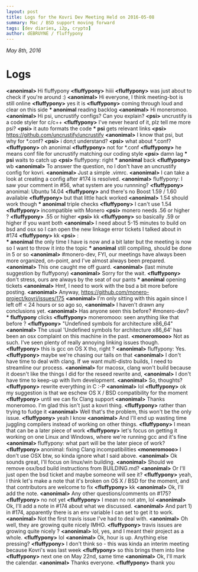 ```yaml
---
layout: post
title: Logs for the Kovri Dev Meeting Held on 2016-05-08
summary: Mac / BSD support moving forward
tags: [dev diaries, i2p, crypto]
author: dEBRUYNE / fluffypony
---
```

 
*May 8th, 2016*
 
# Logs

**\<anonimal>** Hi fluffypony
**\<fluffypony>** hiiii
**\<fluffypony>** was just about to check if you're around :)
**\<anonimal>** Hi everyone, I think meeting-bot is still online
**\<fluffypony>** yes it is
**\<fluffypony>** coming through loud and clear on this side
**\* anonimal** reading backlog
**\<anonimal>** Hi moneromoo.
**\<anonimal>** Hi psi, uncrustify configs? Can you explain?
**\<psi>** uncrustify is a code styler for c/c++
**\<fluffypony>** I've never heard of it, plz tell me more psi?
**\<psi>** it auto formats the code
**\* psi** gets relevant links
**\<psi>** https://github.com/uncrustify/uncrustify
**\<anonimal>** I know that psi, but why for *.conf?
**\<psi>** i don;t understand?
**\<psi>** what about *.conf?
**\<fluffypony>** oh anonimal
**\<fluffypony>** not for *.conf
**\<fluffypony>** he means conf file for uncrustify matching our coding style
**\<psi>** damn lag
**\* psi** waits to catch up
**\<psi>** fluffypony: right
**\* anonimal** back
**\<fluffypony>** wb
**\<anonimal>** To answer the question, no I don't have an uncrustify config for kovri.
**\<anonimal>** Just a simple .vimrc.
**\<anonimal>** I can take a look at creating a config after #174 is resolved.
**\<anonimal>** fluffypony: I saw your comment in #56, what system are you runnning?
**\<fluffypony>** anonimal: Ubuntu 14.04
**\<fluffypony>** and there's no Boost 1.59 / 1.60 available
**\<fluffypony>** but that little hack worked
**\<anonimal>** 1.54 should work though
**\* anonimal** triple checks
**\<fluffypony>** I can't use 1.54
**\<fluffypony>** incompatible with Monero
**\<psi>** monero needs .56 or higher ?
**\<fluffypony>** .55 or higher
**\<psi>** kk
**\<fluffypony>** so basically .59 or higher if you want both
**\<anonimal>** I need about 5-15 minutes to build on bsd and osx so I can open the new linkage error tickets I talked about in #174
**\<fluffypony>** kk
**\<psi>** :\
**\* anonimal** the only time I have is now and a bit later but the meeting is now so I want to throw it into the topic
**\* anonimal** still compiling, should be done in 5 or so
**\<anonimal>** #monero-dev, FYI, our meetings have always been more organized, on-point, and I've almost always been prepared.
**\<anonimal>** This one caught me off guard.
**\<anonimal>** (last minute suggestion by fluffypony)
**\<anonimal>** Sorry for the wait.
**\<fluffypony>** don't stress, ours are always by the seat of our pants
**\* anonimal** opening tickets
**\<anonimal>** Hmf, I need to work with the bsd a bit more before posting.
**\<anonimal>** Anyway, https://github.com/monero-project/kovri/issues/175
**\<anonimal>** I'm only sitting with this again since I left off < 24 hours or so ago so,
**\<anonimal>** I haven't drawn any conclusions yet.
**\<anonimal>** Has anyone seen this before? #monero-dev?
**\* fluffypony** clicks
**\<fluffypony>** moneromooo: seen anything like that before ?
**\<fluffypony>** "Undefined symbols for architecture x86_64"
**\<anonimal>** The usual 'Undefined symbols for architecture x86_64' has been an osx complaint on this machine in the past.
**\<moneromooo>** Not as such. I've seen plenty of really annoying linking issues though.
**\<fluffypony>** this is gcc on OS X tho, right ?
**\<anonimal>** fluffypony: Yes.
**\<fluffypony>** maybe we're chasing our tails on that
**\<anonimal>** I don't have time to deal with clang. If we want multi-distro builds, I need to streamline our process.
**\<anonimal>** for macosx, clang won't build because it doesn't like the things I did for the reseed rewrite and,
**\<anonimal>** I don't have time to keep-up with llvm development.
**\<anonimal>** So, thoughts?
**\<fluffypony>** rewrite everything in C :-P
**\<anonimal>** lol
**\<fluffypony>** ok my suggestion is that we eschew OS X / BSD compatibility for the moment
**\<fluffypony>** until we can fix Clang support
**\<anonimal>** Thanks moneromoo. I'm glad this isn't just a kovri thing.
**\<fluffypony>** rather than trying to fudge it
**\<anonimal>** Well that's the problem, this won't be the only issue.
**\<fluffypony>** yeah I know
**\<anonimal>** And I'll end up wasting time juggling compilers instead of working on other things.
**\<fluffypony>** I mean that can be a later piece of work
**\<fluffypony>** let's focus on getting it working on one Linux and Windows, where we're running gcc and it's fine
**\<anonimal>** fluffypony: what part will be the later piece of work?
**\<fluffypony>** anonimal: fixing Clang incompatibilities
**\<moneromooo>** I don't use OSX btw, so kinda ignore what I said above.
**\<anonimal>** Ok sounds great, I'll focus on linux/win building.
**\<anonimal>** Should we remove osx/bsd build instructions from BUILDING.md?
**\<anonimal>** Or I'll just open the bsd ticket and maybe someone will see it?
**\<fluffypony>** yeah, I think let's make a note that it's broken on OS X / BSD for the moment, and that contributors are welcome to fix
**\<fluffypony>** kk
**\<anonimal>** Ok, I'll add the note.
**\<anonimal>** Any other questions/comments on #175?
**\<fluffypony>** no not yet
**\<fluffypony>** I mean no not atm, lol
**\<anonimal>** Ok, I'll add a note in #174 about what we discussed.
**\<anonimal>** And part 1) in #174, apparently there is an env variable I can set to get it to work.
**\<anonimal>** Not the first travis issue I've had to deal with.
**\<anonimal>** Oh well, they are growing quite nicely IMHO.
**\<fluffypony>** travis issues are growing quite nicely ?
**\<anonimal>** lol, yes, and I meant their project as a whole.
**\<fluffypony>** lol
**\<anonimal>** Ok, hour is up. Anything else pressing?
**\<fluffypony>** I don't think so - this was kinda an interim meeting because Kovri's was last week
**\<fluffypony>** so this brings them into line
**\<fluffypony>** next one on May 22nd, same time
**\<anonimal>** Ok, I'll mark the calendar.
**\<anonimal>** Thanks everyone.
**\<fluffypony>** thank you